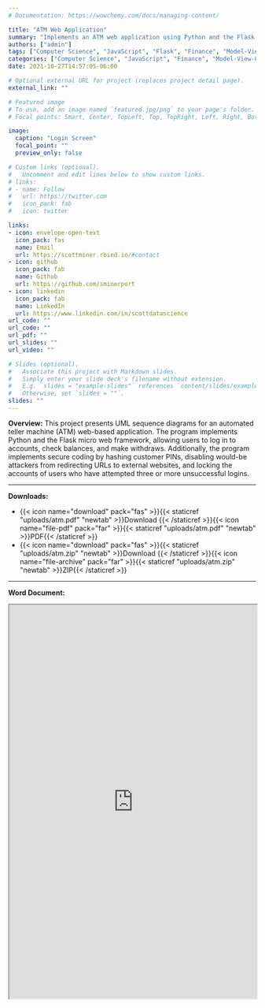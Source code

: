 ```yaml
---
# Documentation: https://wowchemy.com/docs/managing-content/

title: "ATM Web Application"
summary: "Implements an ATM web application using Python and the Flask micro web framework"
authors: ["admin"]
tags: ["Computer Science", "JavaScript", "Flask", "Finance", "Model-View-Controller", "OOP", "SQL", "Python", "UML", "Web Apps"]
categories: ["Computer Science", "JavaScript", "Finance", "Model-View-Controller", "OOP", "SQL"]
date: 2021-10-27T14:57:05-06:00

# Optional external URL for project (replaces project detail page).
external_link: ""

# Featured image
# To use, add an image named `featured.jpg/png` to your page's folder.
# Focal points: Smart, Center, TopLeft, Top, TopRight, Left, Right, BottomLeft, Bottom, BottomRight.

image:
  caption: "Login Screen"
  focal_point: ""
  preview_only: false

# Custom links (optional).
#   Uncomment and edit lines below to show custom links.
# links:
# - name: Follow
#   url: https://twitter.com
#   icon_pack: fab
#   icon: twitter

links:
- icon: envelope-open-text
  icon_pack: fas
  name: Email
  url: https://scottminer.rbind.io/#contact
- icon: github
  icon_pack: fab
  name: Github
  url: https://github.com/sminerport
- icon: linkedin
  icon_pack: fab
  name: LinkedIn
  url: https://www.linkedin.com/in/scottdatascience
url_code: ""
url_code: ""
url_pdf: ""
url_slides: ""
url_video: ""

# Slides (optional).
#   Associate this project with Markdown slides.
#   Simply enter your slide deck's filename without extension.
#   E.g. `slides = "example-slides"` references `content/slides/example-slides.md`.
#   Otherwise, set `slides = ""`.
slides: ""
---
```


**Overview:** This project presents UML sequence diagrams for an automated teller machine (ATM) web-based application. The program implements Python and the Flask micro web framework, allowing users to log in to accounts, check balances, and make withdraws. Additionally, the program implements secure coding by hashing customer PINs, disabling would-be attackers from redirecting URLs to external websites, and locking the accounts of users who have attempted three or more unsuccessful logins.

<hr/>

**Downloads:**

<ul>
	<li>{{< icon name="download" pack="fas" >}}{{< staticref "uploads/atm.pdf" "newtab" >}}Download {{< /staticref >}}{{< icon name="file-pdf" pack="far" >}}{{< staticref "uploads/atm.pdf" "newtab" >}}PDF{{< /staticref >}}</li>
	<li>{{< icon name="download" pack="fas" >}}{{< staticref "uploads/atm.zip" "newtab" >}}Download {{< /staticref >}}{{< icon name="file-archive" pack="far" >}}{{< staticref "uploads/atm.zip" "newtab" >}}ZIP{{< /staticref >}}</li>
</ul>
<hr/>

**Word Document:**

<iframe src="https://onedrive.live.com/embed?cid=5B8EDCFD5CE8D99E&resid=5B8EDCFD5CE8D99E%21246109&authkey=AC1_cQ4vzP18IwU&em=2" width="100%" height="800" frameborder="1" scrolling="yes"></iframe>
